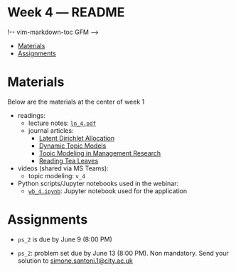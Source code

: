 Week 4 ― README
===============

!-- vim-markdown-toc GFM -->

* [Materials](#materials)
* [Assignments](#assignments)

<!-- vim-markdown-toc -->

Materials
=========

Below are the materials at the center of week 1

+ readings: 
  - lecture notes: [`ln_4.pdf`](week4/ln_4.pdf)
  - journal articles:
      * [Latent Dirichlet Allocation][1]
      * [Dynamic Topic Models][2]
      * [Tooic Modeling in Management Research][3]
      * [Reading Tea Leaves][4]
+ videos (shared via MS Teams):
  - topic modeling: `v_4`
+ Python scripts/Jupyter notebooks used in the webinar:
  - [`wb_4.ipynb`](week4/wb_4.ipynb): Jupyter notebook used for the application 


Assignments
===========

+ `ps_2` is due by June 9 (8:00 PM)
+ `ps_2`: problem set due by June 13 (8:00 PM). Non mandatory. Send your 
  solution to simone.santoni.1@city.ac.uk


  [1]: http://www.jmlr.org/papers/volume3/blei03a/blei03a.pdf
  [2]: https://dl.acm.org/doi/pdf/10.1145/1143844.1143859
  [3]: https://repub.eur.nl/pub/116043/annals.2017.0099.pdf
  [4]: http://papers.nips.cc/paper/3700-reading-tea-leaves-how-humans-interpret-topic-models.pdf
